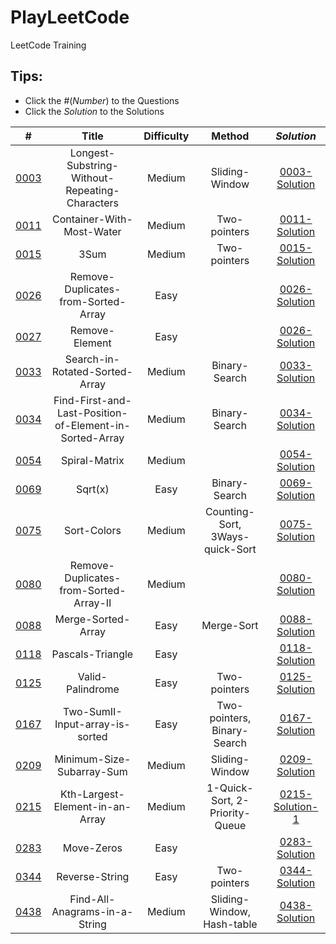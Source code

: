 # PlayLeetCode
LeetCode Training

## Tips: 
* Click the #(_Number_) to the Questions
* Click the _Solution_ to the Solutions

| # |  Title  |  Difficulty  |  Method  | _Solution_
|:-:|:-:|:-:|:-:|:-:|
|[0003] | Longest-Substring-Without-Repeating-Characters | Medium | Sliding-Window |[0003-Solution]|
|[0011] | Container-With-Most-Water | Medium | Two-pointers|[0011-Solution]|
|[0015] | 3Sum | Medium | Two-pointers|[0015-Solution]|
|[0026] | Remove-Duplicates-from-Sorted-Array | Easy | |[0026-Solution]|
|[0027] | Remove-Element | Easy | |[0026-Solution]|
|[0033] | Search-in-Rotated-Sorted-Array | Medium | Binary-Search |[0033-Solution]|
|[0034] | Find-First-and-Last-Position-of-Element-in-Sorted-Array | Medium | Binary-Search | [0034-Solution]|
|[0054] | Spiral-Matrix | Medium | |[0054-Solution]|
|[0069] | Sqrt(x) | Easy | Binary-Search | [0069-Solution]|
|[0075] | Sort-Colors | Medium | Counting-Sort, 3Ways-quick-Sort|[0075-Solution]|
|[0080] | Remove-Duplicates-from-Sorted-Array-II | Medium | |[0080-Solution]|
|[0088] | Merge-Sorted-Array | Easy | Merge-Sort |[0088-Solution]|
|[0118] | Pascals-Triangle | Easy | |[0118-Solution]|
|[0125] | Valid-Palindrome | Easy | Two-pointers |[0125-Solution]|
|[0167] | Two-SumII-Input-array-is-sorted | Easy | Two-pointers, Binary-Search |[0167-Solution]|
|[0209] | Minimum-Size-Subarray-Sum | Medium | Sliding-Window|[0209-Solution]|
|[0215] | Kth-Largest-Element-in-an-Array | Medium | 1-Quick-Sort, 2-Priority-Queue|[0215-Solution-1]|
|[0283] | Move-Zeros | Easy | |[0283-Solution]|
|[0344] | Reverse-String | Easy | Two-pointers |[0344-Solution]|
|[0438] | Find-All-Anagrams-in-a-String | Medium | Sliding-Window, Hash-table |[0438-Solution]|


[0003]: https://leetcode.com/problems/longest-substring-without-repeating-characters/
[0003-Solution]: https://github.com/FeiZhao0531/PlayLeetCode/tree/master/Array-vector/0003-Longest-Substring-Without-Repeating-Characters
[0011]: https://leetcode.com/problems/container-with-most-water/
[0011-Solution]: https://github.com/FeiZhao0531/PlayLeetCode/tree/master/Array-vector/0011-Container-With-Most-Water
[0015]: https://leetcode.com/problems/3sum/
[0015-Solution]: https://github.com/FeiZhao0531/PlayLeetCode/tree/master/Array-vector/0015-3Sum
[0026]: https://leetcode.com/problems/remove-duplicates-from-sorted-array/
[0026-Solution]: https://github.com/FeiZhao0531/PlayLeetCode/tree/master/Array-vector/0026-Remove-Duplicates-from-Sorted-Array
[0027]: https://leetcode.com/problems/remove-element/
[0027-Solution]: https://github.com/FeiZhao0531/PlayLeetCode/tree/master/Array-vector/0027-Remove-Element
[0033]: https://leetcode.com/problems/search-in-rotated-sorted-array/
[0033-Solution]: https://github.com/FeiZhao0531/PlayLeetCode/tree/master/Array-vector/0033-Search-in-Rotated-Sorted-Array
[0034]: https://leetcode.com/problems/find-first-and-last-position-of-element-in-sorted-array/
[0034-Solution]: https://github.com/FeiZhao0531/PlayLeetCode/tree/master/Array-vector/0034-Find-First-and-Last-Position-of-Element-in-Sorted-Array
[0054]: https://leetcode.com/problems/spiral-matrix/
[0054-Solution]: https://github.com/FeiZhao0531/PlayLeetCode/tree/master/Array-vector/0054-Spiral-Matrix
[0069]: https://leetcode.com/problems/sqrtx/
[0069-Solution]: https://github.com/FeiZhao0531/PlayLeetCode/tree/master/Array-vector/0069-Sqrt(x)
[0075]: https://leetcode.com/problems/sort-colors/
[0075-Solution]: https://github.com/FeiZhao0531/PlayLeetCode/tree/master/Array-vector/0075-Sort-Colors
[0080]: https://leetcode.com/problems/remove-duplicates-from-sorted-array-ii/
[0080-Solution]: https://github.com/FeiZhao0531/PlayLeetCode/tree/master/Array-vector/0080-Remove-Duplicates-from-Sorted-Array-II
[0088]: https://leetcode.com/problems/merge-sorted-array/
[0088-Solution]: https://github.com/FeiZhao0531/PlayLeetCode/tree/master/Array-vector/0088-Merge-Sorted-Arrary
[0118]: https://leetcode.com/problems/pascals-triangle/
[0118-Solution]: https://github.com/FeiZhao0531/PlayLeetCode/tree/master/Array-vector/0118-Pascals-Triangle
[0125]: https://leetcode.com/problems/valid-palindrome/
[0125-Solution]: https://github.com/FeiZhao0531/PlayLeetCode/tree/master/Array-vector/0125-Valid-Palindrome
[0167]: https://leetcode.com/problems/two-sum-ii-input-array-is-sorted/
[0167-Solution]: https://github.com/FeiZhao0531/PlayLeetCode/tree/master/Array-vector/0167-Two-SumII-Input-array-is-sorted
[0209]: https://leetcode.com/problems/minimum-size-subarray-sum/
[0209-Solution]: https://github.com/FeiZhao0531/PlayLeetCode/tree/master/Array-vector/0209-Minimum-Size-Subarray-Sum
[0215]: https://leetcode.com/problems/kth-largest-element-in-an-array
[0215-Solution-1]: https://github.com/FeiZhao0531/PlayLeetCode/tree/master/Array-vector/0215-Kth-Largest-Element-in-an-Array
[0283]: https://leetcode.com/problems/move-zeroes/
[0283-Solution]: https://github.com/FeiZhao0531/PlayLeetCode/tree/master/Array-vector/0283-Move-Zeros
[0344]: https://leetcode.com/problems/reverse-string/
[0344-Solution]: https://github.com/FeiZhao0531/PlayLeetCode/tree/master/Array-vector/0344-Reverse-String
[0438]: https://leetcode.com/problems/find-all-anagrams-in-a-string/
[0438-Solution]: https://github.com/FeiZhao0531/PlayLeetCode/tree/master/Array-vector/0438-Find-All-Anagrams-in-a-String
